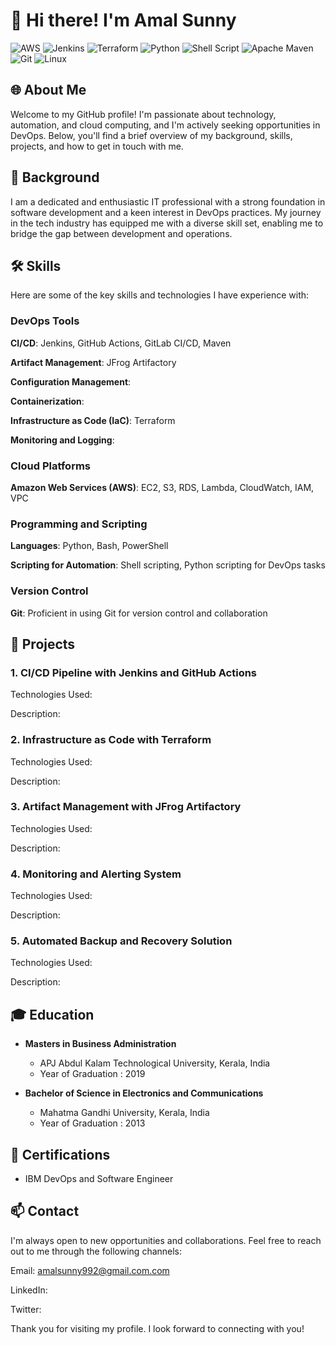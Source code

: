 # 👋 Hi there! I'm Amal Sunny
![AWS](https://img.shields.io/badge/AWS-%23FF9900.svg?style=for-the-badge&logo=amazon-aws&logoColor=white)
![Jenkins](https://img.shields.io/badge/jenkins-%232C5263.svg?style=for-the-badge&logo=jenkins&logoColor=white)
![Terraform](https://img.shields.io/badge/terraform-%235835CC.svg?style=for-the-badge&logo=terraform&logoColor=white)
![Python](https://img.shields.io/badge/python-3670A0?style=for-the-badge&logo=python&logoColor=ffdd54)
![Shell Script](https://img.shields.io/badge/shell_script-%23121011.svg?style=for-the-badge&logo=gnu-bash&logoColor=white)
![Apache Maven](https://img.shields.io/badge/Apache%20Maven-C71A36?style=for-the-badge&logo=Apache%20Maven&logoColor=white)
![Git](https://img.shields.io/badge/git-%23F05033.svg?style=for-the-badge&logo=git&logoColor=white)
![Linux](https://img.shields.io/badge/Linux-FCC624?style=for-the-badge&logo=linux&logoColor=black)

## 🌐 About Me

Welcome to my GitHub profile! I'm passionate about technology, automation, and cloud computing, and I'm actively seeking opportunities in DevOps. 
Below, you'll find a brief overview of my background, skills, projects, and how to get in touch with me.

## 🚀 Background

I am a dedicated and enthusiastic IT professional with a strong foundation in software development and a keen interest in DevOps practices.
My journey in the tech industry has equipped me with a diverse skill set, enabling me to bridge the gap between development and operations.

## 🛠️ Skills

Here are some of the key skills and technologies I have experience with:

### DevOps Tools

**CI/CD**: Jenkins, GitHub Actions, GitLab CI/CD, Maven

**Artifact Management**: JFrog Artifactory 

**Configuration Management**: 

**Containerization**: 

**Infrastructure as Code (IaC)**: Terraform

**Monitoring and Logging**: 

### Cloud Platforms

**Amazon Web Services (AWS)**: EC2, S3, RDS, Lambda, CloudWatch, IAM, VPC

### Programming and Scripting

**Languages**: Python, Bash, PowerShell

**Scripting for Automation**: Shell scripting, Python scripting for DevOps tasks

### Version Control

**Git**: Proficient in using Git for version control and collaboration

## 🌟 Projects

### 1. CI/CD Pipeline with Jenkins and GitHub Actions

Technologies Used:

Description: 


### 2. Infrastructure as Code with Terraform

Technologies Used: 

Description: 


### 3. Artifact Management with JFrog Artifactory

Technologies Used: 

Description: 


### 4. Monitoring and Alerting System

Technologies Used: 

Description: 


### 5. Automated Backup and Recovery Solution

Technologies Used: 

Description: 


## 🎓 Education

* **Masters in Business Administration**
  - APJ Abdul Kalam Technological University, Kerala, India
  - Year of Graduation : 2019

* **Bachelor of Science in Electronics and Communications**
  - Mahatma Gandhi University, Kerala, India
  - Year of Graduation : 2013

## 📜 Certifications

- IBM DevOps and Software Engineer

## 📫 Contact

I'm always open to new opportunities and collaborations. Feel free to reach out to me through the following channels:

Email: amalsunny992@gmail.com.com

LinkedIn: 

Twitter: 

Thank you for visiting my profile. I look forward to connecting with you!
